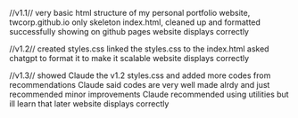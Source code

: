 //v1.1//
very basic html structure of my personal portfolio website, twcorp.github.io
only skeleton index.html, cleaned up and formatted
successfully showing on github pages
website displays correctly

//v1.2//
created styles.css
linked the styles.css to the index.html 
    <link rel="stylesheet" href="styles.css" />
asked chatgpt to format it to make it scalable
website displays correctly

//v1.3//
showed Claude the v1.2 styles.css and added more codes from recommendations
Claude said codes are very well made alrdy and just recommended minor improvements
Claude recommended using utilities but ill learn that later
website displays correctly